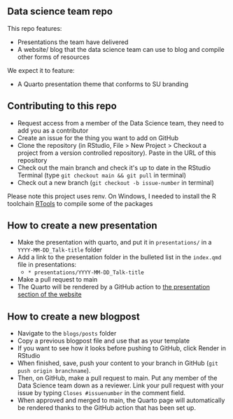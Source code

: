 ## Data science team repo

This repo features:

* Presentations the team have delivered
* A website/ blog that the data science team can use to blog and compile other forms of resources

We expect it to feature:
* A Quarto presentation theme that conforms to SU branding

## Contributing to this repo

* Request access from a member of the Data Science team, they need to add you as a contributor
* Create an issue for the thing you want to add on GitHub
* Clone the repository (in RStudio, File > New Project > Checkout a project from a version controlled repository). Paste in the URL of this repository
* Check out the main branch and check it's up to date in the RStudio Terminal  (type `git checkout main && git pull` in terminal)
* Check out a new branch  (`git checkout -b issue-number` in terminal)

Please note this project uses renv. On Windows, I needed to install the R toolchain [RTools](https://cran.r-project.org/bin/windows/Rtools/) to compile some of the packages

## How to create a new presentation

* Make the presentation with quarto, and put it in `presentations/` in a `YYYY-MM-DD_Talk-title` folder
* Add a link to the presentation folder in the bulleted list in the `index.qmd` file in presentations:
  * `* presentations/YYYY-MM-DD_Talk-title`
 * Make a pull request to main
 * The Quarto will be rendered by a GitHub action to [the presentation section of the website](https://the-strategy-unit.github.io/data_science/presentations/)

## How to create a new blogpost 

* Navigate to the `blogs/posts` folder
* Copy a previous blogpost file and use that as your template
* If you want to see how it looks before pushing to GitHub, click Render in RStudio
* When finished, save, push your content to your branch in GitHub (`git push origin branchname`). 
* Then, on GitHub, make a pull request to main. Put any member of the Data Science team down as a reviewer. Link your pull request with your issue by typing `Closes #issuenumber` in the comment field.
* When approved and merged to main, the Quarto page will automatically be rendered thanks to the GitHub action that has been set up.
